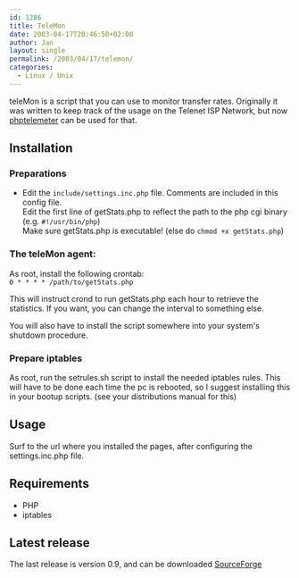 ```yaml
---
id: 1286
title: TeleMon
date: 2003-04-17T20:46:50+02:00
author: Jan
layout: single
permalink: /2003/04/17/telemon/
categories:
  - Linux / Unix
---
```

teleMon is a script that you can use to monitor transfer rates. Originally it was written to keep track of the usage on the 
Telenet ISP Network, but now [phptelemeter](https://phptelemeter.kcore.org) can be used for that.

## Installation

### Preparations

* Edit the `include/settings.inc.php` file. Comments are included in this config file.  
  Edit the first line of getStats.php to reflect the path to the php cgi binary (e.g. `#!/usr/bin/php`)  
  Make sure getStats.php is executable! (else do `chmod +x getStats.php`)

### The teleMon agent:

As root, install the following crontab:  
`0 * * * * /path/to/getStats.php`

This will instruct crond to run getStats.php each hour to retrieve the statistics. If you want, you can change the interval to something else.

You will also have to install the script somewhere into your system's shutdown procedure.

### Prepare iptables

As root, run the setrules.sh script to install the needed iptables rules. This will have to be done each time the pc is rebooted, so I suggest installing this in your bootup scripts. (see your distributions manual for this)

## Usage

Surf to the url where you installed the pages, after configuring the settings.inc.php file.

## Requirements

* PHP
* iptables

## Latest release

The last release is version 0.9, and can be downloaded [SourceForge](https://sourceforge.net/project/showfiles.php?group_id=46385&package_id=39203)